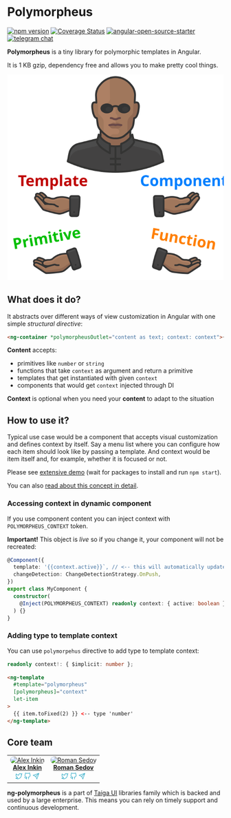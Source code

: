 # Polymorpheus

[![npm version](https://img.shields.io/npm/v/@tinkoff/ng-polymorpheus.svg)](https://npmjs.com/package/@tinkoff/ng-polymorpheus)
[![Coverage Status](https://codecov.io/gh/taiga-family/ng-polymorpheus/branch/master/graphs/badge.svg)](https://app.codecov.io/gh/taiga-family/ng-polymorpheus/tree/master/projects)
[![angular-open-source-starter](https://img.shields.io/badge/made%20with-angular--open--source--starter-d81676?logo=angular)](https://github.com/taiga-family/angular-open-source-starter)
[![telegram chat](https://img.shields.io/badge/support-Contact%20us-blue)](https://t.me/taiga_ui)

**Polymorpheus** is a tiny library for polymorphic templates in Angular.

It is 1 KB gzip, dependency free and allows you to make pretty cool things.

![Polymorpheus](projects/demo/assets/logo.svg)

## What does it do?

It abstracts over different ways of view customization in Angular with one simple _structural directive_:

```html
<ng-container *polymorpheusOutlet="content as text; context: context">{{text}}</ng-container>
```

**Content** accepts:

- primitives like `number` or `string`
- functions that take `context` as argument and return a primitive
- templates that get instantiated with given `context`
- components that would get `context` injected through DI

**Context** is optional when you need your **content** to adapt to the situation

## How to use it?

Typical use case would be a component that accepts visual customization and defines context by itself. Say a menu list
where you can configure how each item should look like by passing a template. And context would be item itself and, for
example, whether it is focused or not.

Please see [extensive demo](https://stackblitz.com/edit/polymorpheus-demo) (wait for packages to install and run
`npm start`).

You can also
[read about this concept in detail](https://medium.com/angular-in-depth/agnostic-components-in-angular-2427923b742d).

### Accessing context in dynamic component

If you use component content you can inject context with `POLYMORPHEUS_CONTEXT` token.

**Important!** This object is _live_ so if you change it, your component will not be recreated:

```ts
@Component({
  template: '{{context.active}}`, // <-- this will automatically update
  changeDetection: ChangeDetectionStrategy.OnPush,
})
export class MyComponent {
  constructor(
    @Inject(POLYMORPHEUS_CONTEXT) readonly context: { active: boolean }
  ) {}
}
```

### Adding type to template context

You can use `polymorpehus` directive to add type to template context:

```typescript
readonly context!: { $implicit: number };
```

```html
<ng-template
  #template="polymorpheus"
  [polymorpheus]="context"
  let-item
>
  {{ item.toFixed(2) }} <-- type 'number'
</ng-template>
```

## Core team

<table>
    <tr>
       <td align="center">
            <a href="https://twitter.com/waterplea"
                ><img
                    src="https://github.com/waterplea.png?size=100"
                    width="100"
                    style="margin-bottom: -4px; border-radius: 8px;"
                    alt="Alex Inkin"
                /><br /><b>Alex Inkin</b></a
            >
            <div style="margin-top: 4px">
                <a
                    href="https://twitter.com/waterplea"
                    title="Twitter"
                    ><img
                        width="16"
                        src="https://raw.githubusercontent.com/MarsiBarsi/readme-icons/main/twitter.svg"
                /></a>
                <a href="https://github.com/waterplea" title="Github"
                    ><img
                        width="16"
                        src="https://raw.githubusercontent.com/MarsiBarsi/readme-icons/main/github.svg"
                /></a>
                <a
                    href="https://t.me/waterplea"
                    title="Telegram"
                    ><img
                        width="16"
                        src="https://raw.githubusercontent.com/MarsiBarsi/readme-icons/main/send.svg"
                /></a>
            </div>
        </td>
        <td align="center">
            <a href="https://twitter.com/marsibarsi"
                ><img
                    src="https://github.com/marsibarsi.png?size=100"
                    width="100"
                    style="margin-bottom: -4px; border-radius: 8px;"
                    alt="Roman Sedov"
                /><br /><b>Roman Sedov</b></a
            >
            <div style="margin-top: 4px">
                <a
                    href="https://twitter.com/marsibarsi"
                    title="Twitter"
                    ><img
                        width="16"
                        src="https://raw.githubusercontent.com/MarsiBarsi/readme-icons/main/twitter.svg"
                /></a>
                <a
                    href="https://github.com/marsibarsi"
                    title="GitHub"
                    ><img
                        width="16"
                        src="https://raw.githubusercontent.com/MarsiBarsi/readme-icons/main/github.svg"
                /></a>
                <a
                    href="https://t.me/marsibarsi"
                    title="Telegram"
                    ><img
                        width="16"
                        src="https://raw.githubusercontent.com/MarsiBarsi/readme-icons/main/send.svg"
                /></a>
            </div>
        </td>
    </tr>
</table>

**ng-polymorpheus** is a part of [Taiga UI](https://github.com/taiga-family/taiga-ui) libraries family which is backed
and used by a large enterprise. This means you can rely on timely support and continuous development.
